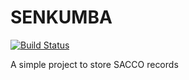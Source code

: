# SENKUMBA

[![Build Status](https://travis-ci.org/lubegamark/senkumba.svg?branch=master)](https://travis-ci.org/lubegamark/senkumba)

A simple project to store SACCO records